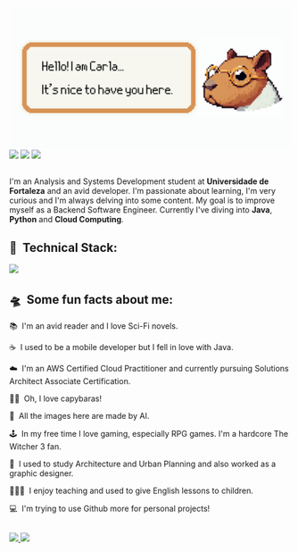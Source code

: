 <div align="center">
  <img src="https://github.com/carlaprudencio/carlaprudencio/blob/main/index_01.png?raw=true" alt="header-ca">
</div>
<div align="left"> 
    <a href="https://www.linkedin.com/in/carlavprudencio/" target="_blank" rel="author"><img src="https://img.shields.io/badge/-LinkedIn-%230077B5?style=for-the-badge&logo=linkedin&logoColor=white" target="_blank"></a> 
   <a href="https://instagram.com/carlavies" target="_blank"><img src="https://img.shields.io/badge/-Instagram-%23E4405F?style=for-the-badge&logo=instagram&logoColor=white" target="_blank"></a>
    <a href = "mailto:carlavprudencio@gmail.com"><img src="https://img.shields.io/badge/-Gmail-%23333?style=for-the-badge&logo=gmail&logoColor=white" target="_blank"></a>

##

<p>I'm an Analysis and Systems Development student at <strong>Universidade de Fortaleza</strong> and an avid developer. I'm passionate about learning, I'm very curious and I'm always delving into some content. My goal is to improve myself as a Backend Software Engineer. Currently I've diving into <strong>Java</strong>, <strong>Python</strong> and <strong>Cloud Computing</strong>.</p>

<h2 align="left">🚀 &nbsp;Technical Stack: </h2>
<p align="left">
    <img src="https://skillicons.dev/icons?i=java,python,swift,mysql,spring,kafka,kubernetes,aws,git,github" />
</p>

<h2 align="left">🛸 &nbsp;Some fun facts about me: </h2>
<p>📚 &nbsp;I'm an avid reader and I love Sci-Fi novels.</p>
<p>☕ &nbsp;I used to be a mobile developer but I fell in love with Java.</p>
<p>☁️ &nbsp;I'm an AWS Certified Cloud Practitioner and currently pursuing Solutions Architect Associate Certification.</p>
<p>🫰🏻 &nbsp;Oh, I love capybaras!</p>
<p>🤖 &nbsp;All the images here are made by AI.</p>
<p>🕹️ &nbsp;In my free time I love gaming, especially RPG games. I'm a hardcore The Witcher 3 fan.</p>
<p>📐 &nbsp;I used to study Architecture and Urban Planning and also worked as a graphic designer.</p>
<p>👩🏻‍🏫 &nbsp;I enjoy teaching and used to give English lessons to children.</p>
<p>💻 &nbsp;I'm trying to use Github more for personal projects!</p>

##

<div>
<a href="">
<img height = "180em" src="https://github-readme-stats.vercel.app/api?username=carlaprudencio&show_icons=true&theme=calm&include_all_commits=true&count_private=true"/>
<img height = "180em" src="https://github-readme-stats.vercel.app/api/top-langs/?username=carlaprudencio&show_icons=true&theme=calm&langs_count=8"/>
</div>
